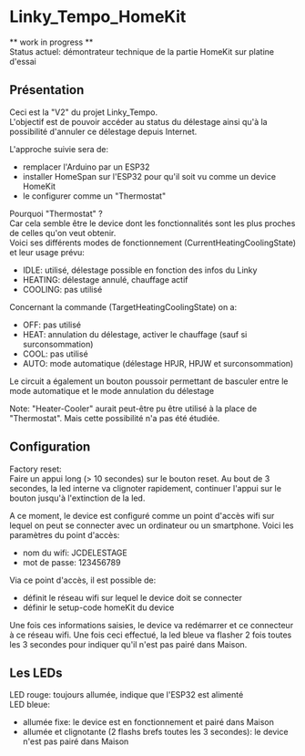 # Linky_Tempo_HomeKit

** work in progress **  
Status actuel: démontrateur technique de la partie HomeKit sur platine d'essai

## Présentation

Ceci est la "V2" du projet Linky_Tempo.  
L'objectif est de pouvoir accéder au status du délestage ainsi qu'à la possibilité d'annuler ce délestage depuis Internet.

L'approche suivie sera de:
- remplacer l'Arduino par un ESP32
- installer HomeSpan sur l'ESP32 pour qu'il soit vu comme un device HomeKit
- le configurer comme un "Thermostat"

Pourquoi "Thermostat" ?  
Car cela semble être le device dont les fonctionnalités sont les plus proches de celles qu'on veut obtenir.  
Voici ses différents modes de fonctionnement (CurrentHeatingCoolingState) et leur usage prévu:
- IDLE: utilisé, délestage possible en fonction des infos du Linky
- HEATING: délestage annulé, chauffage actif
- COOLING: pas utilisé

Concernant la commande (TargetHeatingCoolingState) on a:
- OFF: pas utilisé
- HEAT: annulation du délestage, activer le chauffage (sauf si surconsommation)
- COOL: pas utilisé
- AUTO: mode automatique (délestage HPJR, HPJW et surconsommation)

Le circuit a également un bouton poussoir permettant de basculer entre le mode automatique et le mode annulation du délestage

Note: "Heater-Cooler" aurait peut-être pu être utilisé à la place de "Thermostat". Mais cette possibilité n'a pas été étudiée.

## Configuration

Factory reset:  
Faire un appui long (> 10 secondes) sur le bouton reset. Au bout de 3 secondes, la led interne va clignoter rapidement, continuer l'appui sur le bouton jusqu'à l'extinction de la led.

A ce moment, le device est configuré comme un point d'accès wifi sur lequel on peut
se connecter avec un ordinateur ou un smartphone. Voici les paramètres du point d'accès:
- nom du wifi: JCDELESTAGE
- mot de passe: 123456789

Via ce point d'accès, il est possible de:
- définit le réseau wifi sur lequel le device doit se connecter
- définir le setup-code homeKit du device

Une fois ces informations saisies, le device va redémarrer et ce connecteur à ce
réseau wifi. Une fois ceci effectué, la led bleue va flasher 2 fois toutes les 3 secondes
pour indiquer qu'il n'est pas pairé dans Maison.

## Les LEDs

LED rouge: toujours allumée, indique que l'ESP32 est alimenté  
LED bleue:  
- allumée fixe: le device est en fonctionnement et pairé dans Maison  
- allumée et clignotante (2 flashs brefs toutes les 3 secondes): le device n'est pas pairé dans Maison
